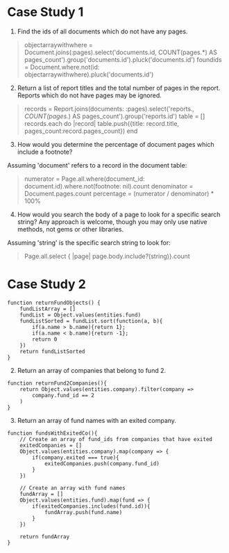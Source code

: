 # Case Study 1

1. Find the ids of all documents which do not have any pages.

> objectarraywithwhere = Document.joins(:pages).select('documents.id, COUNT(pages.*) AS pages_count').group('documents.id').pluck('documents.id')
> foundids = Document.where.not(id: objectarraywithwhere).pluck('documents.id')

2. Return a list of report titles and the total number of pages in the report. Reports which do not have pages may be ignored.

> records = Report.joins(documents: :pages).select('reports.*, COUNT(pages.*) AS pages_count').group('reports.id')
> table = []
> records.each do |record|
    table.push({title: record.title, pages_count:record.pages_count})
> end


3. How would you determine the percentage of document pages which include a footnote?

Assuming 'document' refers to a record in the document table:

> numerator = Page.all.where(document_id: document.id).where.not(footnote: nil).count
> denominator = Document.pages.count
> percentage = (numerator / denominator) * 100%

4. How would you search the body of a page to look for a specific search string? Any approach is welcome, though you may only use native methods, not gems or other libraries.

Assuming 'string' is the specific search string to look for:
> Page.all.select { |page| page.body.include?(string)}.count

# Case Study 2

```
function returnFundObjects() {
    fundListArray = []
    fundList = Object.values(entities.fund)
    fundListSorted = fundList.sort(function(a, b){
        if(a.name > b.name){return 1};
        if(a.name < b.name){return -1};
        return 0
    })
    return fundListSorted
}
```

 2. Return an array of companies that belong to fund 2.

```
function returnFund2Companies(){
    return Object.values(entities.company).filter(company => 
        company.fund_id == 2
    )
}
```

3. Return an array of fund names with an exited company.

```
function fundsWithExitedCo(){
    // Create an array of fund_ids from companies that have exited
    exitedCompanies = []
    Object.values(entities.company).map(company => {
        if(company.exited === true){
            exitedCompanies.push(company.fund_id)
        }
    })

    // Create an array with fund names
    fundArray = []
    Object.values(entities.fund).map(fund => {
        if(exitedCompanies.includes(fund.id)){
            fundArray.push(fund.name)
        }
    })

    return fundArray
}
```
